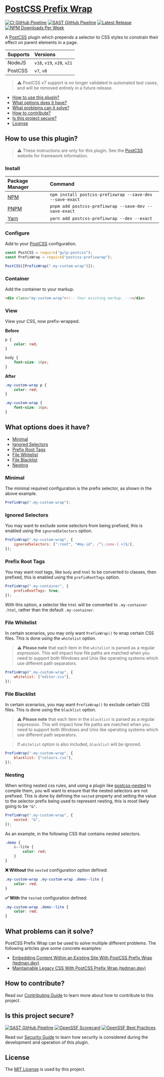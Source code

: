 # [PostCSS Prefix Wrap](https://github.com/dbtedman/postcss-prefixwrap)

[![CI GitHub Pipeline](https://img.shields.io/github/actions/workflow/status/dbtedman/postcss-prefixwrap/ci.yml?branch=main&style=for-the-badge&logo=github&label=ci)](https://github.com/dbtedman/postcss-prefixwrap/actions/workflows/ci.yml?query=branch%3Amain)
[![SAST GitHub Pipeline](https://img.shields.io/github/actions/workflow/status/dbtedman/postcss-prefixwrap/sast.yml?branch=main&style=for-the-badge&logo=github&label=sast)](https://github.com/dbtedman/postcss-prefixwrap/actions/workflows/sast.yml)
[![Latest Release](https://img.shields.io/github/v/release/dbtedman/postcss-prefixwrap?style=for-the-badge&logo=github&color=43cc11)](https://github.com/dbtedman/postcss-prefixwrap/releases)
[![NPM Downloads Per Week](https://img.shields.io/npm/dw/postcss-prefixwrap?color=blue&logo=npm&style=for-the-badge)](https://www.npmjs.com/package/postcss-prefixwrap)

A [PostCSS](https://postcss.org) plugin which prepends a selector to CSS styles to constrain their effect on parent
elements in a page.

| Supports | Versions                   |
| :------- | :------------------------- |
| NodeJS   | `v18`, `v19`, `v20`, `v21` |
| PostCSS  | `v7`, `v8`                 |

> ⚠️ PostCSS v7 support is no longer validated in automated test cases, and will be removed entirely in a future release.

-   [How to use this plugin?](#how-to-use-this-plugin)
-   [What options does it have?](#what-options-does-it-have)
-   [What problems can it solve?](#what-problems-can-it-solve)
-   [How to contribute?](#how-to-contribute)
-   [Is this project secure?](#is-this-project-secure)
-   [License](#license)

## How to use this plugin?

> ⚠️ These instructions are only for this plugin. See the [PostCSS](http://postcss.org) website for framework information.

### Install

| Package Manager                                           | Command                                                  |
| :-------------------------------------------------------- | :------------------------------------------------------- |
| [NPM](https://www.npmjs.com/package/postcss-prefixwrap)   | `npm install postcss-prefixwrap --save-dev --save-exact` |
| [PNPM](https://pnpm.io)                                   | `pnpm add postcss-prefixwrap --save-dev --save-exact`    |
| [Yarn](https://yarnpkg.com/en/package/postcss-prefixwrap) | `yarn add postcss-prefixwrap --dev --exact`              |

### Configure

Add to your [PostCSS](http://postcss.org) configuration.

```javascript
const PostCSS = require("gulp-postcss");
const PrefixWrap = require("postcss-prefixwrap");

PostCSS([PrefixWrap(".my-custom-wrap")]);
```

### Container

Add the container to your markup.

```html
<div class="my-custom-wrap"><!-- Your existing markup. --></div>
```

### View

View your CSS, now prefix-wrapped.

**Before**

```css
p {
    color: red;
}

body {
    font-size: 16px;
}
```

**After**

```css
.my-custom-wrap p {
    color: red;
}

.my-custom-wrap {
    font-size: 16px;
}
```

## What options does it have?

-   [Minimal](#minimal)
-   [Ignored Selectors](#ignored-selectors)
-   [Prefix Root Tags](#prefix-root-tags)
-   [File Whitelist](#file-whitelist)
-   [File Blacklist](#file-blacklist)
-   [Nesting](#nesting)

### Minimal

The minimal required configuration is the prefix selector, as shown in the above example.

```javascript
PrefixWrap(".my-custom-wrap");
```

### Ignored Selectors

You may want to exclude some selectors from being prefixed, this is enabled using the `ignoredSelectors` option.

```javascript
PrefixWrap(".my-custom-wrap", {
    ignoredSelectors: [":root", "#my-id", /^\.some-(.+)$/],
});
```

### Prefix Root Tags

You may want root tags, like `body` and `html` to be converted to classes, then prefixed, this is enabled using
the `prefixRootTags` option.

```javascript
PrefixWrap(".my-container", {
    prefixRootTags: true,
});
```

With this option, a selector like `html` will be converted to `.my-container .html`, rather than the
default `.my-container`.

### File Whitelist

In certain scenarios, you may only want `PrefixWrap()` to wrap certain CSS files. This is done using the `whitelist`
option.

> ⚠️ **Please note** that each item in the `whitelist` is parsed as a regular expression. This will impact how file paths are matched when you need to support both Windows and Unix like operating systems which use different path separators.

```javascript
PrefixWrap(".my-custom-wrap", {
    whitelist: ["editor.css"],
});
```

### File Blacklist

In certain scenarios, you may want `PrefixWrap()` to exclude certain CSS files. This is done using the `blacklist`
option.

> ⚠️ **Please note** that each item in the `blacklist` is parsed as a regular expression. This will impact how file paths are matched when you need to support both Windows and Unix like operating systems which use different path separators.

> If `whitelist` option is also included, `blacklist` will be ignored.

```javascript
PrefixWrap(".my-custom-wrap", {
    blacklist: ["colours.css"],
});
```

### Nesting

When writing nested css rules, and using a plugin like [postcss-nested](https://www.npmjs.com/package/postcss-nested) to compile them, you will want to ensure that the nested selectors are not prefixed. This is done by defining the `nested` property and setting the value to the selector prefix being used to represent nesting, this is most likely going to be `"&"`.

```javascript
PrefixWrap(".my-custom-wrap", {
    nested: "&",
});
```

As an example, in the following CSS that contains nested selectors.

```scss
.demo {
    &--lite {
        color: red;
    }
}
```

**❌ Without** the `nested` configuration option defined:

```css
.my-custom-wrap .my-custom-wrap .demo--lite {
    color: red;
}
```

**✅ With** the `tested` configuration defined:

```css
.my-custom-wrap .demo--lite {
    color: red;
}
```

## What problems can it solve?

PostCSS Prefix Wrap can be used to solve multiple different problems. The following articles give some concrete examples:

-   [Embedding Content Within an Existing Site With PostCSS Prefix Wrap (tedman.dev)](https://tedman.dev/posts/embedding-content-within-an-existing-site-with-postcss-prefix-wrap/)
-   [Maintainable Legacy CSS With PostCSS Prefix Wrap (tedman.dev)](https://tedman.dev/posts/maintainable-legacy-css-with-postcss-prefix-wrap/)

## How to contribute?

Read our [Contributing Guide](CONTRIBUTING.md) to learn more about how to contribute to this project.

## Is this project secure?

[![SAST GitHub Pipeline](https://img.shields.io/github/actions/workflow/status/dbtedman/postcss-prefixwrap/sast.yml?branch=main&style=for-the-badge&logo=github&label=sast)](https://github.com/dbtedman/postcss-prefixwrap/actions/workflows/sast.yml)
[![OpenSSF Scorecard](https://api.securityscorecards.dev/projects/github.com/dbtedman/postcss-prefixwrap/badge?style=for-the-badge)](https://api.securityscorecards.dev/projects/github.com/dbtedman/postcss-prefixwrap)
[![OpenSSF Best Practices](https://bestpractices.coreinfrastructure.org/projects/6622/badge)](https://bestpractices.coreinfrastructure.org/projects/6622)

Read our [Security Guide](SECURITY.md) to learn how security is considered during the development and operation of this
plugin.

## License

The [MIT License](./LICENSE.md) is used by this project.

